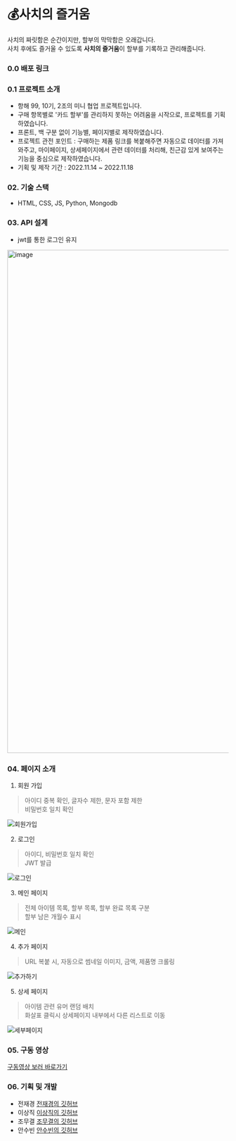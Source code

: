 # 💰사치의 즐거움
사치의 짜릿함은 순간이지만, 할부의 막막함은 오래갑니다.<br>
사치 후에도 즐거울 수 있도록 <b>사치의 즐거움</b>이 할부를 기록하고 관리해줍니다.

### 0.0 배포 링크

### 0.1 프로젝트 소개
- 항해 99, 10기, 2조의 미니 협업 프로젝트입니다.
- 구매 항목별로 '카드 할부'를 관리하지 못하는 어려움을 시작으로, 프로젝트를 기획하였습니다.
- 프론트, 백 구분 없이 기능별, 페이지별로 제작하였습니다.
- 프로젝트 관전 포인트 : 구매하는 제품 링크를 복붙해주면 자동으로 데이터를 가져와주고, 마이페이지, 상세페이지에서 관련 데이터를 처리해, 친근감 있게 보여주는 기능을 중심으로 제작하였습니다.
- 기획 및 제작 기간 : 2022.11.14 ~ 2022.11.18

### 02. 기술 스택
- HTML, CSS, JS, Python, Mongodb

### 03. API 설계
- jwt를 통한 로그인 유지
<img width="1143" alt="image" src="https://user-images.githubusercontent.com/101397314/202328736-42bf7193-0342-497a-ab39-49fc01089871.png">

### 04. 페이지 소개
1) 회원 가입
> 아이디 중복 확인, 글자수 제한, 문자 포함 제한<br>
비밀번호 일치 확인

![회원가입](https://user-images.githubusercontent.com/101397314/202399905-d789b43f-8d20-4c58-a3b2-3c7d214ca68a.gif)

2) 로그인 
> 아이디, 비밀번호 일치 확인<br>
JWT 발급

![로그인](https://user-images.githubusercontent.com/101397314/202399940-484544b1-17ab-493d-a2b6-2596928d88bc.gif)

3) 메인 페이지
> 전체 아이템 목록, 할부 목록, 할부 완료 목록 구분<br>
할부 남은 개월수 표시

![메인](https://user-images.githubusercontent.com/101397314/202399973-7c49be26-ef9c-41b4-bcdf-53d54685d40d.gif)

4) 추가 페이지
> URL 복붙 시, 자동으로 썸네일 이미지, 금액, 제품명 크롤링<br>

![추가하기](https://user-images.githubusercontent.com/101397314/202399998-599ec08b-2eea-4dec-b0aa-6ef51686f231.gif)

5) 상세 페이지
> 아이템 관련 유머 랜덤 배치<br>
화살표 클릭시 상세페이지 내부에서 다른 리스트로 이동

![세부페이지](https://user-images.githubusercontent.com/101397314/202400079-9a3050f2-8c7e-49d3-a399-28641559763e.gif)

### 05. 구동 영상
[구동영상 보러 바로가기](https://www.youtube.com/watch?v=8FkHeyDmBUM)

### 06. 기획 및 개발
- 전재경 [전재경의 깃허브](https://github.com/Jaekyeong1)
- 이상직 [이상직의 깃허브](https://github.com/JeekLee)
- 조무결 [조무결의 깃허브](https://github.com/mugyeol)
- 안수빈 [안수빈의 깃허브](https://github.com/AnSuebin)
